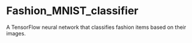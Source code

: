 # Fashion_MNIST_classifier
A TensorFlow neural network that classifies fashion items based on their images. 
